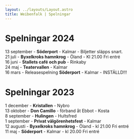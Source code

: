 ```yaml
---
layout: ../layouts/Layout.astro
title: Weibenfalk | Spelningar
---
```

# Spelningar 2024

13 september - **Söderport** - Kalmar - Biljetter släpps snart.  
21 juli - **Byxelkroks hamnkrog** - Öland - Kl 21.00 Fri entré  
16 juni - **Stallets café och pub** - Rinkaby  
24 maj - **Teatervallen** - Kalmar  
16 mars - Releasespelning **Söderport** - Kalmar - INSTÄLLD!!!

# Spelningar 2023

1 december - **Kristallen** - Nybro  
13 oktober - **Don Camillo** - förband åt Ebbot - Kosta  
8 september - **Hulingen** - Hultsfred   
1 september - **Privat välgörenhetsfest** - Kalmar  
12 augusti - **Byxelkroks hamnkrog** - Öland - kl 21.00 Fri entré   
11 maj - **Söderport** - Kalmar - kl 20.00 Fri entré   

 
 


<style>
  a {
    text-decoration: none;
    font-weight: 800;
    color: var(--color-text-light);  
  }

  p {
    margin: 5px 0;
  }
  html.dark a {
    color: var(--color-text-dark);
  }
</style>
